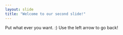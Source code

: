 ```yaml
---
layout: slide
title: "Welcome to our second slide!"
---
```

Put what ever you want. :)
Use the left arrow to go back!
